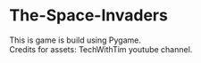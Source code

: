 # The-Space-Invaders
This is game is build using Pygame.  
Credits for assets: TechWithTim youtube channel.
